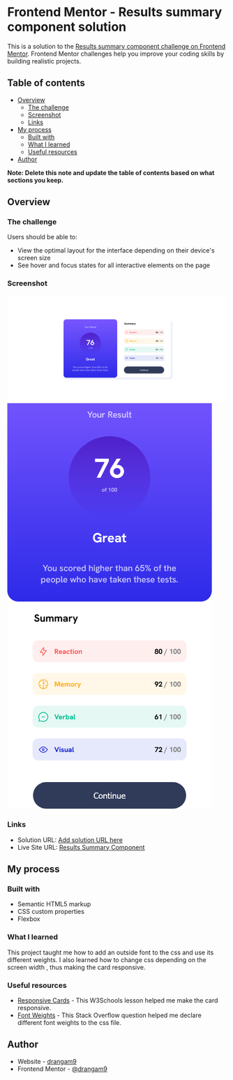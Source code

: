 # Frontend Mentor - Results summary component solution

This is a solution to the [Results summary component challenge on Frontend Mentor](https://www.frontendmentor.io/challenges/results-summary-component-CE_K6s0maV). Frontend Mentor challenges help you improve your coding skills by building realistic projects.

## Table of contents

- [Overview](#overview)
  - [The challenge](#the-challenge)
  - [Screenshot](#screenshot)
  - [Links](#links)
- [My process](#my-process)
  - [Built with](#built-with)
  - [What I learned](#what-i-learned)
  - [Useful resources](#useful-resources)
- [Author](#author)

**Note: Delete this note and update the table of contents based on what sections you keep.**

## Overview

### The challenge

Users should be able to:

- View the optimal layout for the interface depending on their device's screen size
- See hover and focus states for all interactive elements on the page

### Screenshot

![](./screenshot.png)
![](./screenshot-mobile.png)

### Links

- Solution URL: [Add solution URL here](https://your-solution-url.com)
- Live Site URL: [Results Summary Component](https://drangam9.github.io/results-summary-component/)

## My process

### Built with

- Semantic HTML5 markup
- CSS custom properties
- Flexbox

### What I learned

This project taught me how to add an outside font to the css and use its different weights. I also learned how to change css depending on the screen width \, thus making the card responsive.

### Useful resources

- [Responsive Cards](https://www.w3schools.com/howto/howto_css_column_cards.asp) - This W3Schools lesson helped me make the card responsive.
- [Font Weights](https://stackoverflow.com/questions/28279989/multiple-font-weights-one-font-face-query) - This Stack Overflow question helped me declare different font weights to the css file.

## Author

- Website - [drangam9](https://github.com/drangam9)
- Frontend Mentor - [@drangam9](https://www.frontendmentor.io/profile/drangam9)
